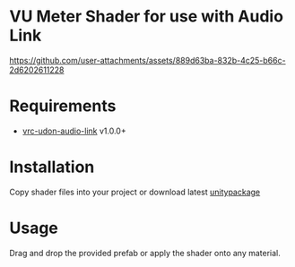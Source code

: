 # VU Meter Shader for use with Audio Link

https://github.com/user-attachments/assets/889d63ba-832b-4c25-b66c-2d6202611228

# Requirements
- [vrc-udon-audio-link](https://github.com/llealloo/audiolink) v1.0.0+

# Installation
Copy shader files into your project or download latest [unitypackage](https://github.com/ryuunosuke732/vumeter-audiolink/releases/latest)

# Usage
Drag and drop the provided prefab or apply the shader onto any material.